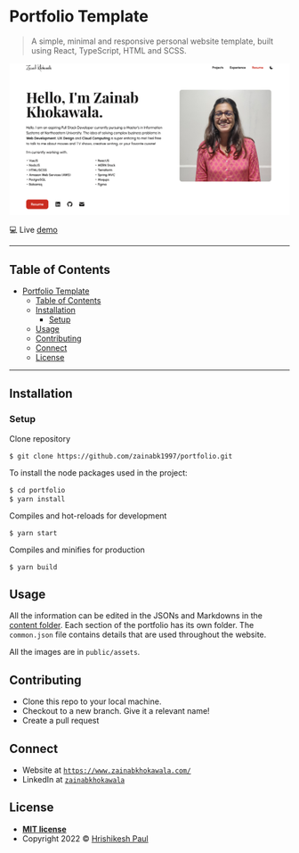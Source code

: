 # Portfolio Template 
> A simple, minimal and responsive personal website template, built using React, TypeScript, HTML and SCSS.

![Portfolio Template Banner](public/assets/readme/zainabportfolio.png)

💻  Live [demo](https://www.zainabkhokawala.com/)

---

## Table of Contents

- [Portfolio Template](#portfolio-template)
  - [Table of Contents](#table-of-contents)
  - [Installation](#installation)
    - [Setup](#setup)
  - [Usage](#usage)
  - [Contributing](#contributing)
  - [Connect](#connect)
  - [License](#license)

---

## Installation

### Setup 

Clone repository

```shell
$ git clone https://github.com/zainabk1997/portfolio.git
```

To install the node packages used in the project:

```shell
$ cd portfolio
$ yarn install
```

Compiles and hot-reloads for development

```shell
$ yarn start
```

Compiles and minifies for production
```shell
$ yarn build
```

## Usage

All the information can be edited in the JSONs and Markdowns in the [content folder](https://github.com/zainabk1997/portfolio/tree/main/src/content). Each section of the portfolio has its own folder. The `common.json` file contains details that are used throughout the website. 

All the images are in `public/assets`.

## Contributing 

- Clone this repo to your local machine.
- Checkout to a new branch. Give it a relevant name!
- Create a pull request

## Connect

- Website at <a href="https://www.zainabkhokawala.com/" target="_blank">`https://www.zainabkhokawala.com/`</a>
- LinkedIn at <a href="https://www.linkedin.com/in/zainabkhokawala/" target="_blank">`zainabkhokawala`</a>

## License

- **[MIT license](http://opensource.org/licenses/mit-license.php)**
- Copyright 2022 © <a href="https://hrishikeshpaul.github.io/" target="_blank">Hrishikesh Paul</a>